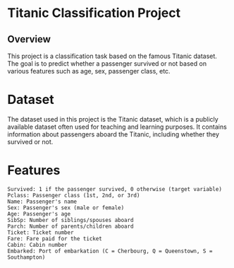 # Titanic Classification Project 

## Overview
This project is a classification task based on the famous Titanic dataset. The goal is to predict whether a passenger survived or not based on various features such as age, sex, passenger class, etc.

# Dataset
The dataset used in this project is the Titanic dataset, which is a publicly available dataset often used for teaching and learning purposes. It contains information about passengers aboard the Titanic, including whether they survived or not.

# Features

    Survived: 1 if the passenger survived, 0 otherwise (target variable)
    Pclass: Passenger class (1st, 2nd, or 3rd)
    Name: Passenger's name
    Sex: Passenger's sex (male or female)
    Age: Passenger's age
    SibSp: Number of siblings/spouses aboard
    Parch: Number of parents/children aboard
    Ticket: Ticket number
    Fare: Fare paid for the ticket
    Cabin: Cabin number
    Embarked: Port of embarkation (C = Cherbourg, Q = Queenstown, S = Southampton)

